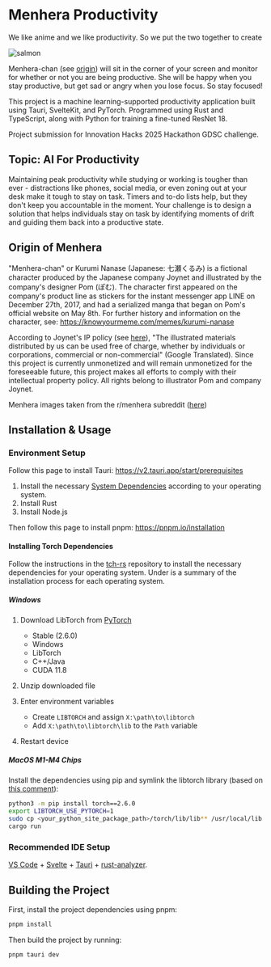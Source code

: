 # Menhera Productivity

We like anime and we like productivity. So we put the two together to create

![salmon](https://preview.redd.it/heian-era-sukuna-and-gojo-hitting-the-absolute-cinema-pose-v0-7w0nmpk3klge1.jpeg?width=1125&format=pjpg&auto=webp&s=0ff9981dd9f60c376b46e7c807ae2a8a97cdaec1)

Menhera-chan (see [origin](#origin-of-menhera)) will sit in the corner of your screen and monitor for whether or not you are being productive. She will be happy when you stay productive, but get sad or angry when you lose focus. So stay focused! 

This project is a machine learning-supported productivity application built using Tauri, SvelteKit, and PyTorch. Programmed using Rust and TypeScript, along with Python for training a fine-tuned ResNet 18.

Project submission for Innovation Hacks 2025 Hackathon GDSC challenge.

## Topic: AI For Productivity

Maintaining peak productivity while studying or working is tougher than ever - distractions like phones, social media, or even zoning out at your desk make it tough to stay on task. Timers and to-do lists help, but they don't keep you accountable in the moment. Your challenge is to design a solution that helps individuals stay on task by identifying moments of drift and guiding them back into a productive state.

## Origin of Menhera

"Menhera-chan" or Kurumi Nanase (Japanese: 七瀬くるみ) is a fictional character produced by the Japanese company Joynet and illustrated by the company's designer Pom (ぽむ). The character first appeared on the company's product line as stickers for the instant messenger app LINE on December 27th, 2017, and had a serialized manga that began on Pom's official website on May 8th. For further history and information on the character, see: https://knowyourmeme.com/memes/kurumi-nanase

According to Joynet's IP policy (see [here](https://enjoynet.co.jp/ip_policy/)), "The illustrated materials distributed by us can be used free of charge, whether by individuals or corporations, commercial or non-commercial" (Google Translated). Since this project is currently unmonetized and will remain unmonetized for the foreseeable future, this project makes all efforts to comply with their intellectual property policy. All rights belong to illustrator Pom and company Joynet.

Menhera images taken from the r/menhera subreddit ([here](https://www.reddit.com/r/menhera/comments/14w5bq7/leak_menherachan_hub_emote_archives/))

## Installation & Usage

### Environment Setup

Follow this page to install Tauri: https://v2.tauri.app/start/prerequisites

1. Install the necessary [System Dependencies](https://v2.tauri.app/start/prerequisites/#system-dependencies) according to your operating system.
2. Install Rust
3. Install Node.js

Then follow this page to install pnpm: https://pnpm.io/installation

#### Installing Torch Dependencies

Follow the instructions in the [tch-rs](https://github.com/LaurentMazare/tch-rs/tree/main) repository to install the necessary dependencies for your operating system. Under is a summary of the installation process for each operating system.

##### Windows

1. Download LibTorch from [PyTorch](https://pytorch.org/get-started/locally/)

    - Stable (2.6.0)
    - Windows
    - LibTorch
    - C++/Java
    - CUDA 11.8

2. Unzip downloaded file
3. Enter environment variables
    - Create `LIBTORCH` and assign `X:\path\to\libtorch`
    - Add `X:\path\to\libtorch\lib` to the `Path` variable
4. Restart device

##### MacOS M1-M4 Chips

Install the dependencies using pip and symlink the libtorch library (based on [this comment](https://github.com/LaurentMazare/tch-rs/issues/488#issuecomment-1825404820)):

```sh
python3 -m pip install torch==2.6.0
export LIBTORCH_USE_PYTORCH=1
sudo cp <your_python_site_package_path>/torch/lib/lib** /usr/local/lib
cargo run
```

### Recommended IDE Setup

[VS Code](https://code.visualstudio.com/) + [Svelte](https://marketplace.visualstudio.com/items?itemName=svelte.svelte-vscode) + [Tauri](https://marketplace.visualstudio.com/items?itemName=tauri-apps.tauri-vscode) + [rust-analyzer](https://marketplace.visualstudio.com/items?itemName=rust-lang.rust-analyzer).

## Building the Project

First, install the project dependencies using pnpm:

```sh
pnpm install
```

Then build the project by running:

```sh
pnpm tauri dev
```
